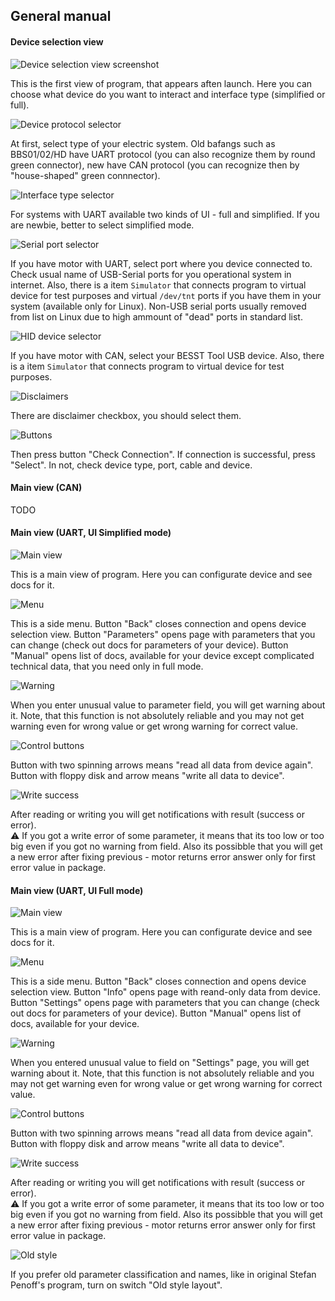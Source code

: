 ## General manual

#### Device selection view

![Device selection view screenshot](assets/general_manual/device_selection_view.png)

This is the first view of program, that appears aften launch. Here you can choose what device do you want to interact and interface type (simplified or full).

![Device protocol selector](assets/general_manual/device_protocol.png)

At first, select type of your electric system. Old bafangs such as BBS01/02/HD have UART protocol (you can also recognize them by round green connector), new have CAN protocol (you can recognize then by "house-shaped" green connnector).

![Interface type selector](assets/general_manual/interface_type_selector.png)

For systems with UART available two kinds of UI - full and simplified. If you are newbie, better to select simplified mode.

![Serial port selector](assets/general_manual/port_selector.png)

If you have motor with UART, select port where you device connected to. Check usual name of USB-Serial ports for you operational system in internet. Also, there is a item `Simulator` that connects program to virtual device for test purposes and virtual `/dev/tnt` ports if you have them in your system (available only for Linux). Non-USB serial ports usually removed from list on Linux due to high ammount of "dead" ports in standard list.

![HID device selector](assets/general_manual/besst_selector.png)

If you have motor with CAN, select your BESST Tool USB device. Also, there is a item `Simulator` that connects program to virtual device for test purposes.

![Disclaimers](assets/general_manual/disclaimers.png)

There are disclaimer checkbox, you should select them.

![Buttons](assets/general_manual/connection_buttons.png)

Then press button "Check Connection". If connection is successful, press "Select". In not, check device type, port, cable and device.

#### Main view (CAN)

TODO

#### Main view (UART, UI Simplified mode)

![Main view](assets/general_manual/simplified_parameters.png)

This is a main view of program. Here you can configurate device and see docs for it.

![Menu](assets/general_manual/simplified_menu.png)

This is a side menu. Button "Back" closes connection and opens device selection view. Button "Parameters" opens page with parameters that you can change (check out docs for parameters of your device). Button "Manual" opens list of docs, available for your device except complicated technical data, that you need only in full mode. 

![Warning](assets/general_manual/simplified_warning.png)

When you enter unusual value to parameter field, you will get warning about it. Note, that this function is not absolutely reliable and you may not get warning even for wrong value or get wrong warning for correct value.

![Control buttons](assets/general_manual/control_buttons.png)

Button with two spinning arrows means "read all data from device again". Button with floppy disk and arrow means "write all data to device".

![Write success](assets/general_manual/write_success.png)

After reading or writing you will get notifications with result (success or error).\
⚠️ If you got a write error of some parameter, it means that its too low or too big even if you got no warning from field. Also its possibble that you will get a new error after fixing previous - motor returns error answer only for first error value in package.

#### Main view (UART, UI Full mode)

![Main view](assets/general_manual/main_view.png)

This is a main view of program. Here you can configurate device and see docs for it.

![Menu](assets/general_manual/menu.png)

This is a side menu. Button "Back" closes connection and opens device selection view. Button "Info" opens page with reand-only data from device. Button "Settings" opens page with parameters that you can change (check out docs for parameters of your device). Button "Manual" opens list of docs, available for your device.

![Warning](assets/general_manual/warning.png)

When you entered unusual value to field on "Settings" page, you will get warning about it. Note, that this function is not absolutely reliable and you may not get warning even for wrong value or get wrong warning for correct value.

![Control buttons](assets/general_manual/control_buttons.png)

Button with two spinning arrows means "read all data from device again". Button with floppy disk and arrow means "write all data to device".

![Write success](assets/general_manual/write_success.png)

After reading or writing you will get notifications with result (success or error).\
⚠️ If you got a write error of some parameter, it means that its too low or too big even if you got no warning from field. Also its possibble that you will get a new error after fixing previous - motor returns error answer only for first error value in package.

![Old style](assets/general_manual/old_style_parameter_page.png)

If you prefer old parameter classification and names, like in original Stefan Penoff's program, turn on switch "Old style layout".